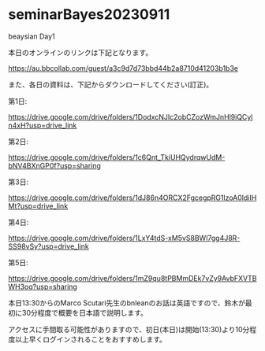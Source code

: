 # seminarBayes20230911
beaysian Day1

本日のオンラインのリンクは下記となります。

https://au.bbcollab.com/guest/a3c9d7d73bbd44b2a8710d41203b1b3e


また、各日の資料は、下記からダウンロードしてください(訂正)。

第1日:

https://drive.google.com/drive/folders/1DodxcNJIc2obCZozWmJnHl9iQCyln4xH?usp=drive_link

第2日:

https://drive.google.com/drive/folders/1c6Qnt_TkiUHQydrqwUdM-bNV4BXnGP0f?usp=sharing

第3日:

https://drive.google.com/drive/folders/1dJ86n4ORCX2FgcegpRG1lzoA0ldiIHMt?usp=drive_link

第4日:

https://drive.google.com/drive/folders/1LxY4tdS-xM5vS8BWl7gg4J8R-SS98vSy?usp=drive_link

第5日:

https://drive.google.com/drive/folders/1mZ9qu8tPBMmDEk7vZy9AvbFXVTBWH3oq?usp=sharing


本日13:30からのMarco Scutari先生のbnleanのお話は英語ですので、鈴木が最初に30分程度で概要を日本語で説明します。


アクセスに手間取る可能性がありますので、初日(本日)は開始(13:30)より10分程度以上早くログインされることをおすすめします。
